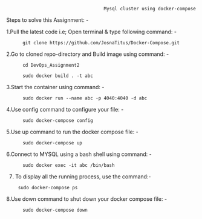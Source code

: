                                         Mysql cluster using docker-compose
                                        
                                        
Steps to solve this Assignment: -

  1.Pull the latest code i.e; Open terminal & type following command: -

          git clone https://github.com/JosnaTitus/Docker-Compose.git
      
  2.Go to cloned repo-directory and Build image using command: -

          cd DevOps_Assignment2
      
          sudo docker build . -t abc

  3.Start the container using command: -

          sudo docker run --name abc -p 4040:4040 -d abc
      
  4.Use config command to configure your file: -
     
          sudo docker-compose config
       
  5.Use up command to run the docker compose file: -
        
          sudo docker-compose up

  6.Connect to MYSQL using a bash shell using command: -

          sudo docker exec -it abc /bin/bash
       
  7. To display all the running process, use the command:-
     
          sudo docker-compose ps
       
  8.Use down command to shut down your docker compose file: -

          sudo docker-compose down

